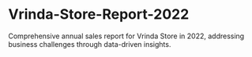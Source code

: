 # Vrinda-Store-Report-2022
Comprehensive annual sales report for Vrinda Store in 2022, addressing business challenges through data-driven insights.
